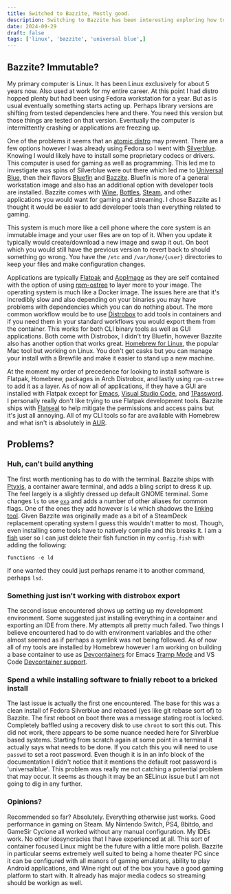 ```yaml
---
title: Switched to Bazzite, Mostly good.
description: Switching to Bazzite has been interesting exploring how to work within an immutable linux.
date: 2024-09-29
draft: false
tags: ['linux', 'bazzite', 'universal blue',]
---
```


## Bazzite? Immutable?

My primary computer is Linux. It has been Linux exclusively for about 5 years now. Also used at work for my entire career. At this point I had distro hopped plenty but had been using Fedora workstation for a year. But as is usual eventually something starts acting up. Perhaps library versions are shifting from tested dependencies here and there. You need this version but those things are tested on that version. Eventually the computer is intermittently crashing or applications are freezing up.

One of the problems it seems that an [atomic distro](https://itsfoss.com/immutable-linux-distros/) may prevent. There are a few options however I was already using Fedora so I went with [Silverblue](https://fedoraproject.org/atomic-desktops/silverblue/). Knowing I would likely have to install some proprietary codecs or drivers. This computer is used for gaming as well as programming. This led me to investigate was spins of Silverblue were out there which led me to [Universal Blue](https://universal-blue.org/), then their flavors [Bluefin](https://projectbluefin.io/) and [Bazzite](https://bazzite.gg/). Bluefin is more of a general workstation image and also has an additional option with developer tools are installed. Bazzite comes with [Wine](https://www.winehq.org/), [Bottles](https://usebottles.com/), [Steam](https://store.steampowered.com/), and other applications you would want for gaming and streaming. I chose Bazzite as I thought it would be easier to add developer tools than everything related to gaming.

 This system is much more like a cell phone where the core system is an immutable image and your user files are on top of it. When you update it typically would create/download a new image and swap it out. On boot which you would still have the previous version to revert back to should something go wrong. You have the `/etc` and `/var/home/{user}` directories to keep your files and make configuration changes.

Applications are typically [Flatpak](https://www.flatpak.org/) and [AppImage](https://appimage.org/) as they are self contained with the option of using [rpm-ostree](https://coreos.github.io/rpm-ostree/) to layer more to your image. The operating system is much like a Docker image. The issues here are that it's incredibly slow and also depending on your binaries you may have problems with dependencies which you can do nothing about. The more common workflow would be to use [Distrobox](https://distrobox.it/) to add tools in containers and if you need them in your standard workflows you would export them from the container. This works for both CLI binary tools as well as GUI applications. Both come with Distrobox, I didn't try Bluefin, however Bazzite also has another option that works great. [Homebrew for Linux](https://brew.sh/), the popular Mac tool but working on Linux. You don't get casks but you can manage your install with a Brewfile and make it easier to stand up a new machine.

At the moment my order of precedence for looking to install software is Flatpak, Homebrew, packages in Arch Distrobox, and lastly using `rpm-ostree` to add it as a layer. As of now all of applications, if they have a GUI are installed with Flatpak except for [Emacs](https://www.gnu.org/software/emacs/), [Visual Studio Code](https://code.visualstudio.com/), and [1Password](https://1password.com/). I personally really don't like trying to use Flatpak development tools. Bazzite ships with [Flatseal](https://github.com/tchx84/Flatseal) to help mitigate the permissions and access pains but it's just all annoying. All of my CLI tools so far are available with Homebrew and what isn't is absolutely in [AUR](https://aur.archlinux.org/).

## Problems?

### Huh, can't build anything

The first worth mentioning has to do with the terminal. Bazzite ships with [Ptyxis](https://devsuite.app/ptyxis/), a container aware terminal, and adds a bling script to dress it up. The feel largely is a slightly dressed up default GNOME terminal. Some changes `ls` to use [`exa`](https://the.exa.website/) and adds a number of other aliases for common flags. One of the ones they add however is `ld` which shadows the [linking tool](https://ftp.gnu.org/old-gnu/Manuals/ld-2.9.1/html_mono/ld.html). Given Bazzite was originally made as a bit of a SteamDeck replacement operating system I guess this wouldn't matter to most. Though, even installing some tools have to natively compile and this breaks it. I am a [fish](https://fishshell.com/) user so I can just delete their fish function in my `config.fish` with adding the following:

```fish
functions -e ld
```

If one wanted they could just perhaps rename it to another command, perhaps `lsd`.

### Something just isn't working with distrobox export
The second issue encountered shows up setting up my development environment. Some suggested just installing everything in a container and exporting an IDE from there. My attempts all pretty much failed. Two things I believe encountered had to do with environment variables and the other almost seemed as if perhaps a symlink was not being followed. As of now all of my tools are installed by Homebrew however I am working on building a base container to use as [Devcontainers](https://containers.dev/) for Emacs [Tramp Mode](https://www.gnu.org/software/tramp/) and VS Code [Devcontainer support](https://github.com/microsoft/vscode-docs/blob/main/docs/devcontainers/create-dev-container.md).

### Spend a while installing software to fnially reboot to a bricked install
The last issue is actually the first one encountered. The base for this was a clean install of Fedora Silverblue and rebased (yes like git rebase sort of) to Bazzite. The first reboot on boot there was a message stating root is locked. Completely baffled using a recovery disk to use `chroot` to sort this out. This did not work, there appears to be some nuance needed here for Silverblue based systems. Starting from scratch again at some point in a terminal it actually says what needs to be done. If you catch this you will need to use `passwd` to set a root password. Even though it is in an info block of the documentation I didn't notice that it mentions the default root password is 'universalblue'. This problem was really me not catching a potential problem that may occur. It seems as though it may be an SELinux issue but I am not going to dig in any further.

### Opinions?
Recommended so far? Absolutely. Everything otherwise just works. Good performance in gaming on Steam. My Nintendo Switch, PS4, 8bitdo, and GameSir Cyclone all worked without any manual configuration. My IDEs work. No other idosyncracies that I have experienced at all. This sort of container focused Linux might be the future with a little more polish. Bazzite in particular seems extremely well suited to being a home theater PC since it can be configured with all manors of gaming emulators, ability to play Android applications, and Wine right out of the box you have a good gaming platform to start with. It already has major media codecs so streaming should be workign as well.
